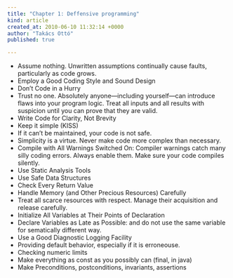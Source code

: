 ```yaml
---
title: "Chapter 1: Deffensive programming"
kind: article
created_at: 2010-06-10 11:32:14 +0000
author: "Takács Ottó"
published: true

---
```

<ul>
    <li>Assume nothing. Unwritten assumptions continually cause faults, particularly as code grows.</li>
    <li>Employ a Good Coding Style and Sound Design</li>
    <li>Don&rsquo;t Code in a Hurry</li>
    <li>Trust no one. Absolutely anyone&mdash;including yourself&mdash;can introduce flaws into your program logic.  Treat all inputs and all results with suspicion until you can prove that they are valid.</li>
    <li>Write Code for Clarity, Not Brevity</li>
    <li>Keep it simple (KISS)</li>
    <li>If it can&rsquo;t be maintained, your code is not safe.</li>
    <li>Simplicity is a virtue. Never make code more complex than necessary.</li>
    <li>Compile with All Warnings Switched On: Compiler warnings catch many silly coding errors. Always enable them. Make sure your code compiles silently.</li>
    <li>Use Static Analysis Tools</li>
    <li>Use Safe Data Structures</li>
    <li>Check Every Return Value</li>
    <li>Handle Memory (and Other Precious Resources) Carefully</li>
    <li>Treat all scarce resources with respect. Manage their acquisition and release carefully.</li>
    <li>Initialize All Variables at Their Points of Declaration</li>
    <li>Declare Variables as Late as Possible: and do not use the same variable for sematically different way.</li>
    <li>Use a Good Diagnostic Logging Facility</li>
    <li>Providing default behavior, especially if it is erroneouse.</li>
    <li>Checking numeric limits</li>
    <li>Make everything as const as you possibly can (final, in java)</li>
    <li>Make Preconditions, postconditions, invariants, assertions</li>
</ul>


<div class='old-comments'></div>
